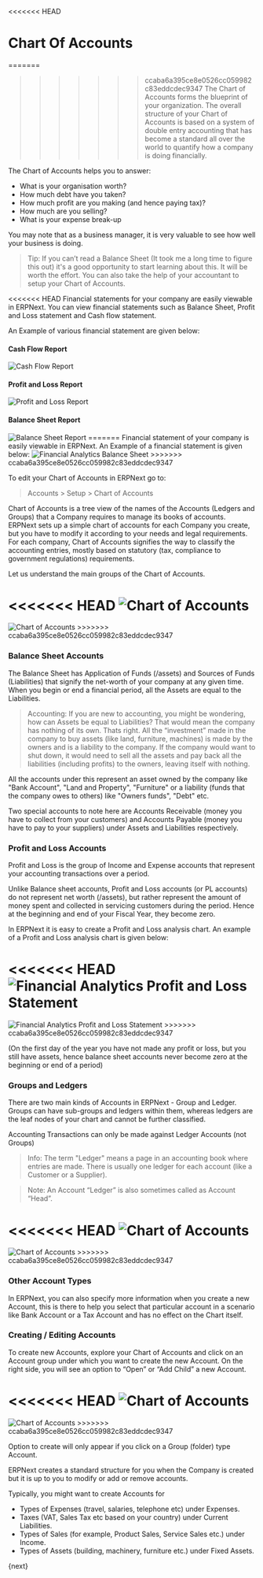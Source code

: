 <<<<<<< HEAD
# Chart Of Accounts

=======
>>>>>>> ccaba6a395ce8e0526cc059982c83eddcdec9347
The Chart of Accounts forms the blueprint of your organization. The overall
structure of your Chart of Accounts is based on a system of double entry
accounting that has become a standard all over the world to quantify how a
company is doing financially.

The Chart of Accounts helps you to answer:

  * What is your organisation worth?
  * How much debt have you taken?
  * How much profit are you making (and hence paying tax)?
  * How much are you selling?
  * What is your expense break-up

You may note that as a business manager, it is very valuable to see how well
your business is doing.

> Tip: If you can’t read a Balance Sheet (It took me a long time to
figure this out) it's a good opportunity to start learning about this. It will
be worth the effort. You can also take the help of your accountant to setup
your Chart of Accounts.

<<<<<<< HEAD
Financial statements for your company are easily viewable in ERPNext. You can view financial statements
such as  Balance Sheet, Profit and Loss statement and Cash flow statement.

An Example of various financial statement are given below:

#### Cash Flow Report
<img class="screenshot" alt="Cash Flow Report" src="/docs/assets/img/accounts/cash_flow_report.png">

#### Profit and Loss Report
<img class="screenshot" alt="Profit and Loss Report" src="/docs/assets/img/accounts/profit_n_loss_report.png">

#### Balance Sheet Report
<img class="screenshot" alt="Balance Sheet Report" src="/docs/assets/img/accounts/balance_sheet_report.png">
=======
Financial statement of your company is easily viewable in ERPNext. An Example
of a financial statement is given below:

<img class="screenshot" alt="Financial Analytics Balance Sheet" src="{{docs_base_url}}/assets/img/accounts/financial-analytics-bl.png">
>>>>>>> ccaba6a395ce8e0526cc059982c83eddcdec9347

To edit your Chart of Accounts in ERPNext go to:

>  Accounts > Setup > Chart of Accounts

Chart of Accounts is a tree view of the names of the Accounts (Ledgers and
Groups) that a Company requires to manage its books of accounts. ERPNext sets
up a simple chart of accounts for each Company you create, but you have to
modify it according to your needs and legal requirements. For each company,
Chart of Accounts signifies the way to classify the accounting entries, mostly
based on statutory (tax, compliance to government regulations) requirements.

Let us understand the main groups of the Chart of Accounts.

<<<<<<< HEAD
<img class="screenshot" alt="Chart of Accounts" src="/docs/assets/img/accounts/chart-of-accounts-1.png">
=======
<img class="screenshot" alt="Chart of Accounts" src="{{docs_base_url}}/assets/img/accounts/chart-of-accounts-1.png">
>>>>>>> ccaba6a395ce8e0526cc059982c83eddcdec9347

### Balance Sheet Accounts

The Balance Sheet has Application of Funds (/assets) and Sources of Funds
(Liabilities) that signify the net-worth of your company at any given time.
When you begin or end a financial period, all the Assets are equal to the
Liabilities.

> Accounting: If you are new to accounting, you might be wondering, how can
Assets be equal to Liabilities? That would mean the company has nothing of its
own. Thats right. All the “investment” made in the company to buy assets (like
land, furniture, machines) is made by the owners and is a liability to the
company. If the company would want to shut down, it would need to sell all the
assets and pay back all the liabilities (including profits) to the owners,
leaving itself with nothing.

All the accounts under this represent an asset owned by the company like "Bank
Account", "Land and Property", "Furniture" or a liability (funds that the
company owes to others) like "Owners funds", "Debt" etc.

Two special accounts to note here are Accounts Receivable (money you have to
collect from your customers) and Accounts Payable (money you have to pay to
your suppliers) under Assets and Liabilities respectively.

### Profit and Loss Accounts

Profit and Loss is the group of Income and Expense accounts that represent
your accounting transactions over a period.

Unlike Balance sheet accounts, Profit and Loss accounts (or PL accounts) do
not represent net worth (/assets), but rather represent the amount of money
spent and collected in servicing customers during the period. Hence at the
beginning and end of your Fiscal Year, they become zero.

In ERPNext it is easy to create a Profit and Loss analysis chart. An example
of a Profit and Loss analysis chart is given below:

<<<<<<< HEAD
<img class="screenshot" alt="Financial Analytics Profit and Loss Statement" src="/docs/assets/img/accounts/financial-analytics-pl.png">
=======
<img class="screenshot" alt="Financial Analytics Profit and Loss Statement" src="{{docs_base_url}}/assets/img/accounts/financial-analytics-pl.png">
>>>>>>> ccaba6a395ce8e0526cc059982c83eddcdec9347

(On the first day of the year you have not made any profit or loss, but you
still have assets, hence balance sheet accounts never become zero at the
beginning or end of a period)

### Groups and Ledgers

There are two main kinds of Accounts in ERPNext - Group and Ledger. Groups can
have sub-groups and ledgers within them, whereas ledgers are the leaf nodes of
your chart and cannot be further classified.

Accounting Transactions can only be made against Ledger Accounts (not Groups)

> Info: The term "Ledger" means a page in an accounting book where entries are
made. There is usually one ledger for each account (like a Customer or a
Supplier).

> Note: An Account “Ledger” is also sometimes called as Account “Head”.

<<<<<<< HEAD
<img class="screenshot" alt="Chart of Accounts" src="/docs/assets/img/accounts/chart-of-accounts-2.png">
=======
<img class="screenshot" alt="Chart of Accounts" src="{{docs_base_url}}/assets/img/accounts/chart-of-accounts-2.png">
>>>>>>> ccaba6a395ce8e0526cc059982c83eddcdec9347

### Other Account Types

In ERPNext, you can also specify more information when you create a new
Account, this is there to help you select that particular account in a
scenario like Bank Account or a Tax Account and has no effect on the Chart
itself.

### Creating / Editing Accounts

To create new Accounts, explore your Chart of Accounts and click on an Account
group under which you want to create the new Account. On the right side, you
will see an option to “Open” or “Add Child” a new Account.

<<<<<<< HEAD
<img class="screenshot" alt="Chart of Accounts" src="/docs/assets/img/accounts/chart-of-accounts-3.png">
=======
<img class="screenshot" alt="Chart of Accounts" src="{{docs_base_url}}/assets/img/accounts/chart-of-accounts-3.png">
>>>>>>> ccaba6a395ce8e0526cc059982c83eddcdec9347

Option to create will only appear if you click on a Group (folder) type
Account.

ERPNext creates a standard structure for you when the Company is created but
it is up to you to modify or add or remove accounts.

Typically, you might want to create Accounts for

  * Types of Expenses (travel, salaries, telephone etc) under Expenses.
  * Taxes (VAT, Sales Tax etc based on your country) under Current Liabilities.
  * Types of Sales (for example, Product Sales, Service Sales etc.) under Income.
  * Types of Assets (building, machinery, furniture etc.) under Fixed Assets.

{next}
